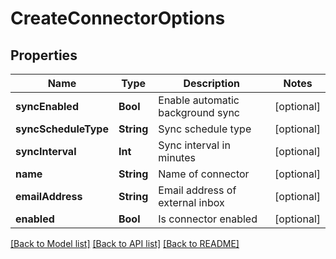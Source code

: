 # CreateConnectorOptions

## Properties
Name | Type | Description | Notes
------------ | ------------- | ------------- | -------------
**syncEnabled** | **Bool** | Enable automatic background sync | [optional] 
**syncScheduleType** | **String** | Sync schedule type | [optional] 
**syncInterval** | **Int** | Sync interval in minutes | [optional] 
**name** | **String** | Name of connector | [optional] 
**emailAddress** | **String** | Email address of external inbox | [optional] 
**enabled** | **Bool** | Is connector enabled | [optional] 

[[Back to Model list]](../README#documentation-for-models) [[Back to API list]](../README#documentation-for-api-endpoints) [[Back to README]](../README)


